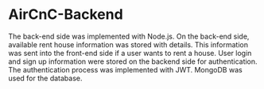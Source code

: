 # AirCnC-Backend
The back-end side was implemented with Node.js. On the back-end side, available rent house information was stored with details. This information was sent into the front-end side if a user wants to rent a house. User login and sign up information were stored on the backend side for authentication. The authentication process was implemented with JWT. MongoDB was used for the database.
